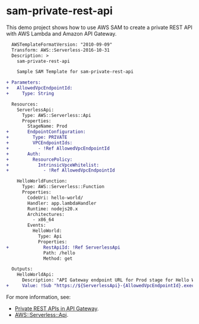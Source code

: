 # sam-private-rest-api

This demo project shows how to use AWS SAM to create a private REST API with AWS Lambda and Amazon API Gateway.

```diff
  AWSTemplateFormatVersion: "2010-09-09"
  Transform: AWS::Serverless-2016-10-31
  Description: >
    sam-private-rest-api

    Sample SAM Template for sam-private-rest-api

+ Parameters:
+   AllowedVpcEndpointId:
+     Type: String

  Resources:
    ServerlessApi:
      Type: AWS::Serverless::Api
      Properties:
        StageName: Prod
+       EndpointConfiguration:
+         Type: PRIVATE
+         VPCEndpointIds:
+           - !Ref AllowedVpcEndpointId
+       Auth:
+         ResourcePolicy:
+           IntrinsicVpceWhitelist:
+             - !Ref AllowedVpcEndpointId

    HelloWorldFunction:
      Type: AWS::Serverless::Function
      Properties:
        CodeUri: hello-world/
        Handler: app.lambdaHandler
        Runtime: nodejs20.x
        Architectures:
          - x86_64
        Events:
          HelloWorld:
            Type: Api
            Properties:
+             RestApiId: !Ref ServerlessApi
              Path: /hello
              Method: get

  Outputs:
    HelloWorldApi:
      Description: "API Gateway endpoint URL for Prod stage for Hello World function"
+     Value: !Sub "https://${ServerlessApi}-{AllowedVpcEndpointId}.execute-api.${AWS::Region}.amazonaws.com/Prod/hello/"
```

For more information, see:

- [Private REST APIs in API Gateway](https://docs.aws.amazon.com/apigateway/latest/developerguide/apigateway-private-apis.html).
- [AWS::Serverless::Api](https://docs.aws.amazon.com/serverless-application-model/latest/developerguide/sam-resource-api.html).
